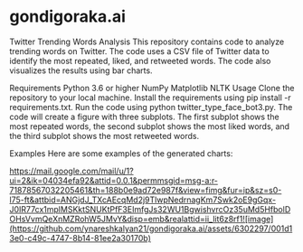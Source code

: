# gondigoraka.ai

Twitter Trending Words Analysis
This repository contains code to analyze trending words on Twitter. The code uses a CSV file of Twitter data to identify the most repeated, liked, and retweeted words. The code also visualizes the results using bar charts.

Requirements
Python 3.6 or higher
NumPy
Matplotlib
NLTK
Usage
Clone the repository to your local machine.
Install the requirements using pip install -r requirements.txt.
  Run the code using python twitter_type_face_bot3.py.
The code will create a figure with three subplots. The first subplot shows the most repeated words, the second subplot shows the most liked words, and the third subplot shows the most retweeted words.


Examples
Here are some examples of the generated charts:

https://mail.google.com/mail/u/1?ui=2&ik=04034efa92&attid=0.0.1&permmsgid=msg-a:r-71878567032205461&th=188b0e9ad72e987f&view=fimg&fur=ip&sz=s0-l75-ft&attbid=ANGjdJ_TXcAEcqMd2j9TlwpNedrnagKm7Swk2oE9gGqx-J0IR77cx1mplMSKktSNUKtPfF3EImfgJs32WU1BgwishvrcOz35uMd5HfbolDOHsVvmQeXnMZRohW5JMvY&disp=emb&realattid=ii_lit6z8rf1![image](https://github.com/ynareshkalyan21/gondigoraka.ai/assets/6302297/001d13e0-c49c-4747-8b14-81ee2a30170b)
